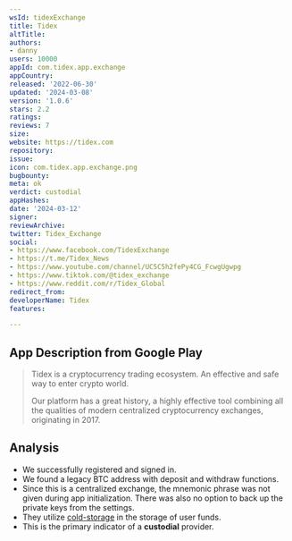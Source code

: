 ```yaml
---
wsId: tidexExchange
title: Tidex
altTitle: 
authors:
- danny
users: 10000
appId: com.tidex.app.exchange
appCountry: 
released: '2022-06-30'
updated: '2024-03-08'
version: '1.0.6'
stars: 2.2
ratings: 
reviews: 7
size: 
website: https://tidex.com
repository: 
issue: 
icon: com.tidex.app.exchange.png
bugbounty: 
meta: ok
verdict: custodial
appHashes: 
date: '2024-03-12'
signer: 
reviewArchive: 
twitter: Tidex_Exchange
social:
- https://www.facebook.com/TidexExchange
- https://t.me/Tidex_News
- https://www.youtube.com/channel/UC5C5h2fePy4CG_FcwgUgwpg
- https://www.tiktok.com/@tidex_exchange
- https://www.reddit.com/r/Tidex_Global
redirect_from: 
developerName: Tidex
features: 

---
```


## App Description from Google Play

> Tidex is a cryptocurrency trading ecosystem. An effective and safe way to enter crypto world.
>
> Our platform has a great history, a highly effective tool combining all the qualities of modern centralized cryptocurrency exchanges, originating in 2017.

## Analysis 

- We successfully registered and signed in. 
- We found a legacy BTC address with deposit and withdraw functions.
- Since this is a centralized exchange, the mnemonic phrase was not given during app initialization. There was also no option to back up the private keys from the settings.
- They utilize [cold-storage](https://tidex.com/about-us) in the storage of user funds.
- This is the primary indicator of a **custodial** provider.

